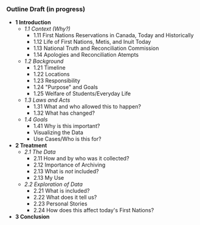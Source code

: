 ### Outline Draft (in progress)

* **1 Introduction**
    * *1.1 Context (Why?)*
        * 1.11 First Nations Reservations in Canada, Today and Historically
        * 1.12 Life of First Nations, Metis, and Inuit Today
        * 1.13 National Truth and Reconciliation Commission
        * 1.14 Apologies and Reconciliation Atempts
    * *1.2 Background*
        *  1.21 Timeline
        *  1.22 Locations
        *  1.23 Responsibility
        *  1.24 "Purpose" and Goals
        *  1.25 Welfare of Students/Everyday Life
    * *1.3 Laws and Acts*
        *  1.31 What and who allowed this to happen?
        *  1.32 What has changed?
    *  *1.4 Goals*
        *  1.41 Why is this important?
        *  Visualizing the Data
        *  Use Cases/Who is this for?
* **2 Treatment**
    *  *2.1 The Data*
        *  2.11 How and by who was it collected?
        *  2.12 Importance of Archiving
        *  2.13 What is *not* included?
        *  2.13 My Use
    *  *2.2 Exploration of Data*
        *  2.21 What is included?
        *  2.22 What does it tell us?
        *  2.23 Personal Stories
        *  2.24 How does this affect today's First Nations?
* **3 Conclusion**
